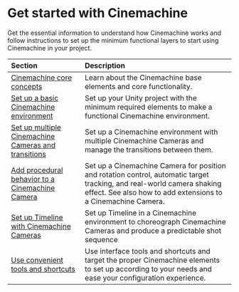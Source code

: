 # Get started with Cinemachine

Get the essential information to understand how Cinemachine works and follow instructions to set up the minimum functional layers to start using Cinemachine in your project.

<!--- NAVIGATION --->

<!--- Once we have a structured version of the use outcome oriented part of the manual, we can have here an additional short paragraph with at least one link leading experienced users to skip this section. --->

<!--- Example: If you already know how Cinemachine works and are interested in instructions to achieve specific goals or in more advanced Cinemachine concepts and tools. --->


| Section | Description |
| :--- | :--- |
| [Cinemachine core concepts](concept.md) | Learn about the Cinemachine base elements and core functionality. |
| [Set up a basic Cinemachine environment](setup-cinemachine-environment.md) | Set up your Unity project with the minimum required elements to make a functional Cinemachine environment. |
| [Set up multiple Cinemachine Cameras and transitions](setup-multiple-cameras.md) | Set up a Cinemachine environment with multiple Cinemachine Cameras and manage the transitions between them. |
| [Add procedural behavior to a Cinemachine Camera](setup-procedural-behavior.md) | Set up a Cinemachine Camera for position and rotation control, automatic target tracking, and real-world camera shaking effect. See also how to add extensions to a Cinemachine Camera. |
| [Set up Timeline with Cinemachine Cameras](setup-timeline.md) | Set up Timeline in a Cinemachine environment to choreograph Cinemachine Cameras and produce a predictable shot sequence |
| [Use convenient tools and shortcuts](ui-ref.md) | Use interface tools and shortcuts and target the proper Cinemachine elements to set up according to your needs and ease your configuration experience. |




<!--- CONTENT BELOW TO CLEAN UP / REDISTRIBUTE --->

<!---

Create dramatic or subtle cuts or blends, for example:

* For a cutscene where two characters exchange dialog, use three Cinemachine Cameras: one camera for a mid-shot of both characters, and separate Cinemachine Cameras for a close-up of each character. Use Timeline to synchronize audio with the Cinemachine Cameras.

* Duplicate an existing Cinemachine Camera so that both Cinemachine Cameras are in the same position in the Scene. For the second Cinemachine Camera, change the FOV or composition. When a player enters a trigger volume, Cinemachine blends from the first to the second Cinemachine Camera to emphasize a change in action.

--->
